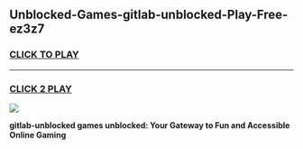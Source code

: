 
## Unblocked-Games-gitlab-unblocked-Play-Free-ez3z7
<h3>
<a href="https://premium76.site?title=gitlab-unblocked&ref=23A">CLICK TO PLAY</a></h3>
<hr>

<h3>
<a href="https://premium76.site?title=gitlab-unblocked&ref=23A">CLICK 2 PLAY</a>
  
</h3>

<a href="https://premium76.site?title=gitlab-unblocked&ref=23A"><img src="https://clearcache.store/games.png"></a>


**gitlab-unblocked games unblocked: Your Gateway to Fun and Accessible Online Gaming**
